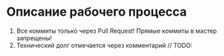 # Описание рабочего процесса

1. Все коммиты только через Pull Request! Прямые коммиты в мастер запрещены!
2. Технический долг отмечается через комментарий // TODO: